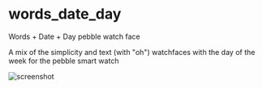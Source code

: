 words_date_day
==============

Words + Date + Day pebble watch face

A mix of the simplicity and text (with "oh") watchfaces with the day of the week for the pebble smart watch

![screenshot](https://raw.github.com/Marckus/words_date_day/master/words_date_day.jpg "Screenshot")
